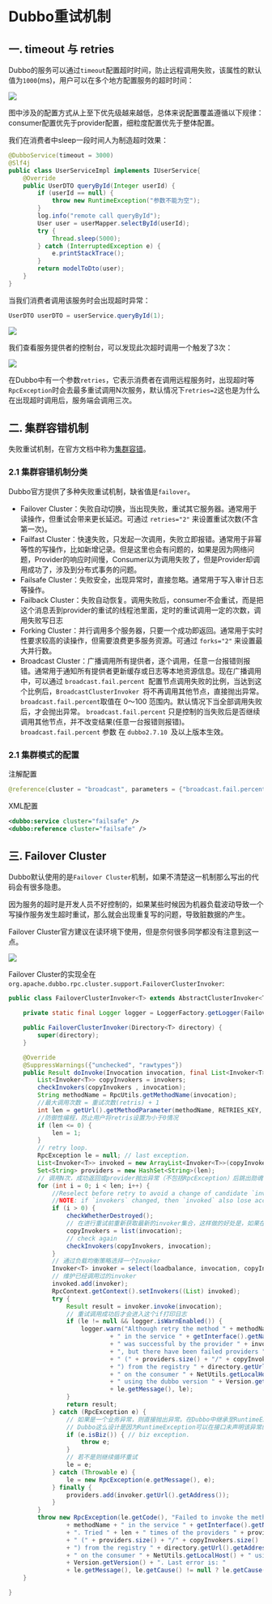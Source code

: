 # Dubbo重试机制

## 一. timeout 与 retries 

Dubbo的服务可以通过`timeout`配置超时时间，防止远程调用失败，该属性的默认值为`1000`(ms)，用户可以在多个地方配置服务的超时时间：

![](../images/4.png)

图中涉及的配置方式从上至下优先级越来越低，总体来说配置覆盖遵循以下规律：consumer配置优先于provider配置，细粒度配置优先于整体配置。

我们在消费者中sleep一段时间人为制造超时效果：

```java
@DubboService(timeout = 3000)
@Slf4j
public class UserServiceImpl implements IUserService{
	@Override
    public UserDTO queryById(Integer userId) {
        if (userId == null) {
            throw new RuntimeException("参数不能为空");
        }
        log.info("remote call queryById");
        User user = userMapper.selectById(userId);
        try {
            Thread.sleep(5000);
        } catch (InterruptedException e) {
            e.printStackTrace();
        }
        return modelToDto(user);
    }
}
```

当我们消费者调用该服务时会出现超时异常：

```java
UserDTO userDTO = userService.queryById(1);
```

![](../images/8.png)

我们查看服务提供者的控制台，可以发现此次超时调用一个触发了3次：

![](../images/9.png)

在Dubbo中有一个参数`retries`，它表示消费者在调用远程服务时，出现超时等`RpcException`时会去最多重试调用N次服务，默认情况下`retries=2`这也是为什么在出现超时调用后，服务端会调用三次。

## 二. 集群容错机制

失败重试机制，在官方文档中称为[集群容错](https://dubbo.apache.org/zh/docs/v2.7/user/examples/fault-tolerent-strategy/)。

### 2.1 集群容错机制分类

Dubbo官方提供了多种失败重试机制，缺省值是`failover`。

- Failover Cluster：失败自动切换，当出现失败，重试其它服务器。通常用于读操作，但重试会带来更长延迟。可通过 `retries="2"` 来设置重试次数(不含第一次)。
- Failfast Cluster：快速失败，只发起一次调用，失败立即报错。通常用于非幂等性的写操作，比如新增记录。但是这里也会有问题的，如果是因为网络问题，Provider的响应时间慢，Consumer以为调用失败了，但是Provider却调用成功了，涉及到分布式事务的问题。
- Failsafe Cluster：失败安全，出现异常时，直接忽略。通常用于写入审计日志等操作。
- Failback Cluster：失败自动恢复。调用失败后，consumer不会重试，而是把这个消息丢到provider的重试的线程池里面，定时的重试调用一定的次数，调用失败写日志
- Forking Cluster：并行调用多个服务器，只要一个成功即返回。通常用于实时性要求较高的读操作，但需要浪费更多服务资源。可通过 `forks="2"` 来设置最大并行数。
- Broadcast Cluster：广播调用所有提供者，逐个调用，任意一台报错则报错。通常用于通知所有提供者更新缓存或日志等本地资源信息。现在广播调用中，可以通过 `broadcast.fail.percent `配置节点调用失败的比例，当达到这个比例后，`BroadcastClusterInvoker `将不再调用其他节点，直接抛出异常。` broadcast.fail.percent `取值在 0～100 范围内。默认情况下当全部调用失败后，才会抛出异常。 `broadcast.fail.percent` 只是控制的当失败后是否继续调用其他节点，并不改变结果(任意一台报错则报错)。`broadcast.fail.percent` 参数 在 `dubbo2.7.10 `及以上版本生效。

### 2.1 集群模式的配置

注解配置

```java
@reference(cluster = "broadcast", parameters = {"broadcast.fail.percent", "20"})
```

XML配置

```xml
<dubbo:service cluster="failsafe" />
<dubbo:reference cluster="failsafe" />
```

## 三. Failover Cluster

Dubbo默认使用的是`Failover Cluster`机制，如果不清楚这一机制那么写出的代码会有很多隐患。

因为服务的超时是开发人员不好控制的，如果某些时候因为机器负载波动导致一个写操作服务发生超时重试，那么就会出现重复写的问题，导致脏数据的产生。

Failover Cluster官方建议在读环境下使用，但是奈何很多同学都没有注意到这一点。

![](../images/10.png)



Failover Cluster的实现全在`org.apache.dubbo.rpc.cluster.support.FailoverClusterInvoker`:

```java
public class FailoverClusterInvoker<T> extends AbstractClusterInvoker<T> {

    private static final Logger logger = LoggerFactory.getLogger(FailoverClusterInvoker.class);

    public FailoverClusterInvoker(Directory<T> directory) {
        super(directory);
    }

    @Override
    @SuppressWarnings({"unchecked", "rawtypes"})
    public Result doInvoke(Invocation invocation, final List<Invoker<T>> invokers, LoadBalance loadbalance) throws RpcException {
        List<Invoker<T>> copyInvokers = invokers;
        checkInvokers(copyInvokers , invocation);
        String methodName = RpcUtils.getMethodName(invocation);
        //最大调用次数 = 重试次数(retris) + 1
        int len = getUrl().getMethodParameter(methodName, RETRIES_KEY, DEFAULT_RETRIES) + 1;
        //防御性编程，防止用户将retris设置为小于0情况
        if (len <= 0) {
            len = 1;
        }
        // retry loop.
        RpcException le = null; // last exception.
        List<Invoker<T>> invoked = new ArrayList<Invoker<T>>(copyInvokers.size()); // invoked invokers.
        Set<String> providers = new HashSet<String>(len);
        // 调用N次，成功返回或provider抛出异常（不包括RpcException）后跳出勋魂
        for (int i = 0; i < len; i++) {
            //Reselect before retry to avoid a change of candidate `invokers`.
            //NOTE: if `invokers` changed, then `invoked` also lose accuracy.
            if (i > 0) {
                checkWhetherDestroyed();
                // 在进行重试前重新获取最新的invoker集合，这样做的好处是，如果在重试过程中某个服务挂了，通过list方法可以保证copyInvokes是最新的invoker列表
                copyInvokers = list(invocation);
                // check again
                checkInvokers(copyInvokers, invocation);
            }
            // 通过负载均衡策略选择一个Invoker
            Invoker<T> invoker = select(loadbalance, invocation, copyInvokers, invoked);
            // 维护已经调用过的invoker
            invoked.add(invoker);
            RpcContext.getContext().setInvokers((List) invoked);
            try {
                Result result = invoker.invoke(invocation);
                // 重试调用成功后才会进入这个if打印日志
                if (le != null && logger.isWarnEnabled()) {
                    logger.warn("Although retry the method " + methodName
                            + " in the service " + getInterface().getName()
                            + " was successful by the provider " + invoker.getUrl().getAddress()
                            + ", but there have been failed providers " + providers
                            + " (" + providers.size() + "/" + copyInvokers.size()
                            + ") from the registry " + directory.getUrl().getAddress()
                            + " on the consumer " + NetUtils.getLocalHost()
                            + " using the dubbo version " + Version.getVersion() + ". Last error is: "
                            + le.getMessage(), le);
                }
                return result;
            } catch (RpcException e) {
                // 如果是一个业务异常，则直接抛出异常。在Dubbo中继承至RuntimeException的自定义异常都会包装为RpcException，所以这里是为了判断是否是业务报错被封装成了RpcException
                // Dubbo这么设计是因为RuntimeException可以在接口未声明该异常的情况下抛出，而缺少了接口的约束会导致Consumer应用中可能出现未定义该异常的问题，最终导致序列化失败。
                if (e.isBiz()) { // biz exception.
                    throw e;
                }
                // 若不是则继续循环重试
                le = e;
            } catch (Throwable e) {
                le = new RpcException(e.getMessage(), e);
            } finally {
                providers.add(invoker.getUrl().getAddress());
            }
        }
        throw new RpcException(le.getCode(), "Failed to invoke the method "
                + methodName + " in the service " + getInterface().getName()
                + ". Tried " + len + " times of the providers " + providers
                + " (" + providers.size() + "/" + copyInvokers.size()
                + ") from the registry " + directory.getUrl().getAddress()
                + " on the consumer " + NetUtils.getLocalHost() + " using the dubbo version "
                + Version.getVersion() + ". Last error is: "
                + le.getMessage(), le.getCause() != null ? le.getCause() : le);
    }

}
```


